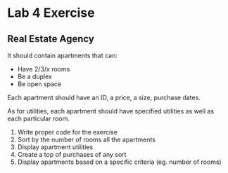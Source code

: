 # Lab 4 Exercise

## Real Estate Agency

It should contain apartments that can:
 - Have 2/3/x rooms
 - Be a duplex
 - Be open space

Each apartment should have an ID, a price, a size, purchase dates.

As for utilities, each apartment should have specified utilities as well as each particular room.

1) Write proper code for the exercise
2) Sort by the number of rooms all the apartments
3) Display apartment utilities
4) Create a top of purchases of any sort
5) Display apartments based on a specific criteria (eg. number of rooms)